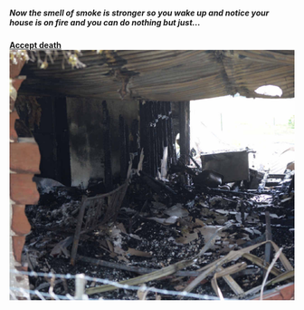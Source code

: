 ##### Now the smell of smoke is stronger so you wake up and notice your house is on fire and you can do nothing but just...  
[**Accept death**](wakeup.md)  
![](/images/burntdown.jpg)